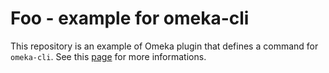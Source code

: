 Foo - example for omeka-cli
===========================
This repository is an example of Omeka plugin that defines a command for
`omeka-cli`. See this [page][omeka-cli-repo] for more informations.

[omeka-cli-repo]: https://github.com/biblibre/omeka-cli
